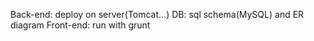 Back-end: deploy on server(Tomcat...)
DB: sql schema(MySQL) and ER diagram
Front-end: run with grunt